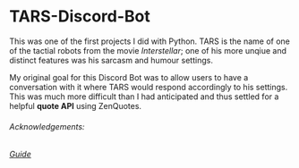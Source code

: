 # TARS-Discord-Bot

This was one of the first projects I did with Python. 
TARS is the name of one of the tactial robots from the movie *Interstellar*; one of his more unqiue and distinct features was his sarcasm and humour settings. 

My original goal for this Discord Bot was to allow users to have a conversation with it where TARS would respond accordingly to his settings.
This was much more difficult than I had anticipated and thus settled for a helpful **quote API** using ZenQuotes. 

###### Acknowledgements: 
###### [Guide](https://www.youtube.com/c/Freecodecamp)
